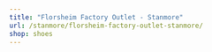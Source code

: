 ```yaml
---
title: "Florsheim Factory Outlet - Stanmore"
url: /stanmore/florsheim-factory-outlet-stanmore/
shop: shoes
---
```

